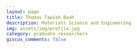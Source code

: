 ```yaml
---
layout: page
title: Thomas Tawiah Baah
description: Materials Science and Engineering
img: assets/img/profile.jpg
category: graduate researchers
giscus_comments: false
---
```

